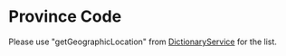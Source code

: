 # Province Code
Please use "getGeographicLocation" from [DictionaryService](/docs/en/api_reference/services/DictionaryService.md) for the list.
